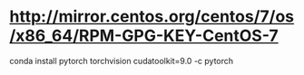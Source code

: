 # http://mirror.centos.org/centos/7/os/x86_64/RPM-GPG-KEY-CentOS-7
conda install pytorch torchvision cudatoolkit=9.0 -c pytorch
